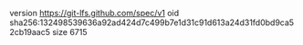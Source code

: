 version https://git-lfs.github.com/spec/v1
oid sha256:132498539636a92ad424d7c499b7e1d31c91d613a24d31fd0bd9ca52cb19aac5
size 6715
